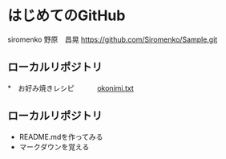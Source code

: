 # はじめてのGitHub
siromenko 野原　昌晃
https://github.com/Siromenko/Sample.git

## ローカルリポジトリ
*　お好み焼きレシピ
　　　[okonimi.txt](okonomi.txt)

## ローカルリポジトリ
* README.mdを作ってみる
* マークダウンを覚える  